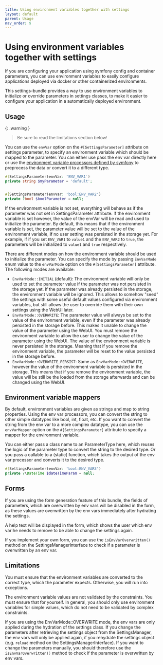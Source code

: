 ```yaml
---
title: Using environment variables together with settings
layout: default
parent: Usage
nav_order: 9
---
```


# Using environment variables together with settings

If you are configuring your application using symfony config and container parameters, you can use environment variables
to easily configure applications deployed via docker or other containerized environments.

This settings-bundle provides a way to use environment variables to initialize or override parameters in settings classes,
to make it easier to configure your application in a automatically deployed environment.

## Usage

{: .warning }
> Be sure to read the limitations section below!

You can use the `envVar` option on the `#[SettingsParameter]` attribute on settings parameter, to specify an environment
variable which should be mapped to the parameter. You can either use pass the env var directly here or use the [environment
variable processors defined by symfony](https://symfony.com/doc/current/configuration/env_var_processors.html) to preprocess
the data or convert it to a different type.

```php
#[SettingsParameter(envVar: 'ENV_VAR1')
private string $myParameter = 'default';


#[SettingsParameter(envVar: 'bool:ENV_VAR2')
private ?bool $boolParameter = null;
```

If the environment variable is not set, everything will behave as if the parameter was not set in SettingsParameter attribute.
If the environment variable is set however, the value of the envVar will be read and used to initialize the parameter.
By default, this means that if the environment variable is set, the parameter value will be set to the value of the environment
variable, if no user setting was persisted in the storage yet. For example, if if you set `ENV_VAR1` to `value1` and the
`ENV_VAR2` to `true`, the parameters will be initialized to `value1` and `true` respectively.

There are different modes on how the environment variable should be used to initialize the parameter. You can specify the
mode by passing `EnvVarMode` enum value to the  `envVarMode` option on the `#[SettingsParameter]` attribute. 
The following modes are available:

* `EnvVarMode::INITIAL` (default): The environment variable will only be used to set the parameter value if the parameter
 was not persisted in the storage yet. If the parameter was already persisted in the storage, the environment variable will
 be ignored. This allows to somehow "seed" the settings with some useful default values configured via environment variables,
 but still allows the user to override them with their own settings using the WebUI later.
* `EnvVarMode::OVERWRITE`: The parameter value will always be set to the value of the environment variable, even if the parameter
 was already persisted in the storage before. This makes it unable to change the value of the parameter using the WebUI. You must
 remove the environment variable to allow the user to change the value of the parameter using the WebUI. The value of the environment
 variable is never persisted in the storage. Meaning that if you remove the environment variable, the parameter will be reset to the
 value persisted in the storage before.
* `EnvVarMode::OVERWRITE_PERSIST`: Same as `EnvVarMode::OVERWRITE`, however the value of the environment variable is persisted in the
  storage. This means that if you remove the environment variable, the value will be still be the loaded from the storage afterwards
  and can be changed using the WebUI.

## Environment variable mappers

By default, environment variables are given as strings and map to string properties. Using the env var processors, you can
convert the string to other simple datatypes like bool, int, float, etc. If you want to convert the string from the env
var to a more complex datatype, you can use the `envVarMapper` option on the `#[SettingsParameter]` attribute to specify
a mapper for the environment variable.

You can either pass a class name to an ParameterType here, which reuses the logic of the parameter type to convert the
string to the desired type. Or you pass a callable to a (static) function, which takes the output of the env var processor
and converts it to the desired type.

```php
#[SettingsParameter(envVar: 'bool:ENV_VAR3')
private ?\DateTime $dateTimeParam = null;
```

## Forms

If you are using the form generation feature of this bundle, the fields of parameters, which are overwritten by env vars
will be disabled in the form, as these values are overwritten by the env vars immediately after hydrating the settings.

A help text will be displayed in the form, which shows the user which env var he needs to remove to be able to change the
settings again.

If you implement your own form, you can use the  `isEnvVarOverwritten()` method on the SettingsManagerInterface to check
if a parameter is overwritten by an env var.

## Limitations

You must ensure that the environment variables are converted to the correct type, which the parameter expects. Otherwise,
you will run into exceptions.

The environment variable values are not validated by the constraints. You must ensure that for yourself. In general, you
should only use environment variables for simple values, which do not need to be validated by complex constraints.

If you are using the EnvVarMode::OVERWRITE mode, the env vars are only applied during the hydration of the settings class.
If you change the parameters after retrieving the settings object from the SettingsManager, the env vars will only be applied
again, if you rehydrate the settings object (e.g. `reload` method on the SettingsManagerInterface). If you want to change
the  parameters manually, you should therefore use the `isEnvVarOverwritten()` method to check if the parameter is 
overwritten by env vars.


